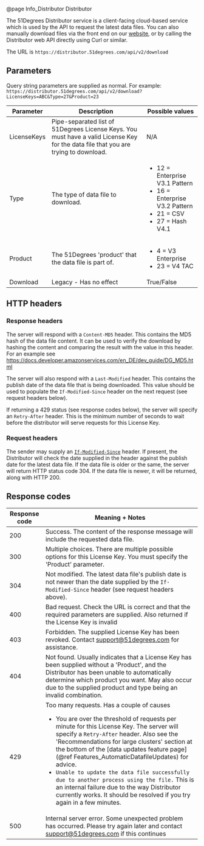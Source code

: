 @page Info_Distributor Distributor

The 51Degrees Distributor service is a client-facing cloud-based service which is used by the 
API to request the latest data files. You can also manually download files via the front end on
our [website](https://51degrees.com/developers/downloads/enhanced-device-data), or by calling the 
Distributor web API directly using Curl or similar.

The URL is `https://distributor.51degrees.com/api/v2/download`

## Parameters

Query string parameters are supplied as normal.
For example: `https://distributor.51degrees.com/api/v2/download?LicenseKeys=ABC&Type=27&Product=23`

| Parameter      | Description      | Possible values     |
|---|---|---|
| LicenseKeys    | Pipe-separated list of 51Degrees License Keys. You must have a valid License Key for the data file that you are trying to download. | N/A  |
| Type           | The type of data file to download.  | <ul><li>12 = Enterprise V3.1 Pattern</li><li>16 = Enterprise V3.2 Pattern</li><li>21 = CSV</li><li>27 = Hash V4.1</li></ul>  |
| Product        | The 51Degrees 'product' that the data file is part of. | <ul><li>4 = V3 Enterprise</li><li>23 = V4 TAC</li></ul> |
| Download       | Legacy - Has no effect | True/False          |

## HTTP headers

### Response headers 

The server will respond with a `Content-MD5` header. This contains the MD5 hash of the data file content.
It can be used to verify the download by hashing the content and comparing the result with the value in this header. For an example see https://docs.developer.amazonservices.com/en_DE/dev_guide/DG_MD5.html 

The server will also respond with a `Last-Modified` header. This contains the publish date of the data file that is being downloaded.
This value should be used to populate the `If-Modified-Since` header on the next request (see request headers below).

If returning a 429 status (see response codes below), the server will specify an `Retry-After` header. This is the minimum number of seconds to wait before the distributor will serve requests for this License Key.

### Request headers

The sender may supply an [`If-Modified-Since`](https://developer.mozilla.org/en-US/docs/Web/HTTP/Headers/If-Modified-Since) header. If present, the Distributor will check the date supplied in the header against the publish date for the latest data file.
If the data file is older or the same, the server will return HTTP status code 304.
If the data file is newer, it will be returned, along with HTTP 200.

## Response codes

| Response code     | Meaning + Notes      |
|---|---|
| 200               | Success. The content of the response message will include the requested data file. |
| 300               | Multiple choices. There are multiple possible options for this License Key. You must specify the 'Product' parameter. |
| 304               | Not modified. The latest data file's publish date is not newer than the date supplied by the `If-Modified-Since` header (see request headers above). |
| 400               | Bad request. Check the URL is correct and that the required parameters are supplied. Also returned if the License Key is invalid |
| 403               | Forbidden. The supplied License Key has been revoked. Contact support@51degrees.com for assistance. |
| 404               | Not found. Usually indicates that a License Key has been supplied without a 'Product', and the Distributor has been unable to automatically determine which product you want. May also occur due to the supplied product and type being an invalid combination. | 
| 429               | Too many requests. Has a couple of causes <ul><li>You are over the threshold of requests per minute for this License Key. The server will specify a `Retry-After` header. Also see the 'Recommendations for large clusters' section at the bottom of the [data updates feature page](@ref Features_AutomaticDatafileUpdates) for advice.</li><li>`Unable to update the data file successfully due to another process using the file.` This is an internal failure due to the way Distributor currently works. It should be resolved if you try again in a few minutes.</li></ul> |
| 500               | Internal server error. Some unexpected problem has occurred. Please try again later and contact support@51degrees.com if this continues |



